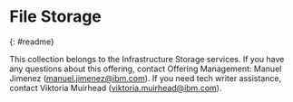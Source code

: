 # File Storage
{: #readme}

This collection belongs to the Infrastructure Storage services. If you have any questions about this offering, contact Offering Management: Manuel Jimenez (manuel.jimenez@ibm.com). If you need tech writer assistance, contact Viktoria Muirhead (viktoria.muirhead@ibm.com).
